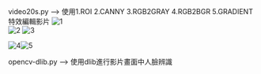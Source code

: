 video20s.py --> 使用1.ROI 2.CANNY 3.RGB2GRAY 4.RGB2BGR 5.GRADIENT特效編輯影片
![1](https://user-images.githubusercontent.com/97154985/159948547-bf62c469-dac4-49d3-97c9-665119059b1b.jpg)  
![2](https://user-images.githubusercontent.com/97154985/159948672-919a6573-89e1-43a1-a3eb-9c3fe90609b0.jpg)
![3](https://user-images.githubusercontent.com/97154985/159948706-363b2110-61e9-42c3-96e8-bf13ac58298c.jpg)

![4](https://user-images.githubusercontent.com/97154985/159948731-973b4e01-12a0-440c-8183-80d69b40b368.jpg)![5](https://user-images.githubusercontent.com/97154985/159948750-0b1e73c2-cebc-471d-a79a-870c7eabb569.jpg)


opencv-dlib.py --> 使用dlib進行影片畫面中人臉辨識
